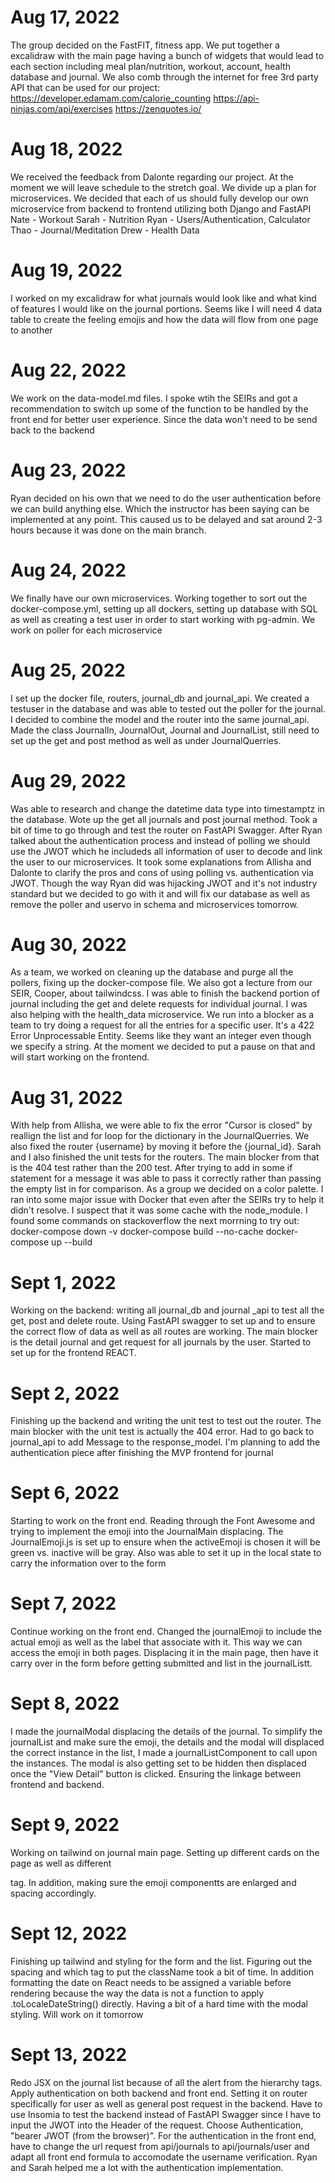 # Aug 17, 2022

The group decided on the FastFIT, fitness app. We put together a excalidraw with the main page having a bunch of widgets that would lead to each section including meal plan/nutrition, workout, account, health database and journal. We also comb through the internet for free 3rd party API that can be used for our project:
https://developer.edamam.com/calorie_counting
https://api-ninjas.com/api/exercises
https://zenquotes.io/

# Aug 18, 2022

We received the feedback from Dalonte regarding our project. At the moment we will leave schedule to the stretch goal. We divide up a plan for microservices. We decided that each of us should fully develop our own microservice from backend to frontend utilizing both Django and FastAPI
Nate - Workout
Sarah - Nutrition
Ryan - Users/Authentication, Calculator
Thao - Journal/Meditation
Drew - Health Data

# Aug 19, 2022

I worked on my excalidraw for what journals would look like and what kind of features I would like on the journal portions. Seems like I will need 4 data table to create the feeling emojis and how the data will flow from one page to another

# Aug 22, 2022

We work on the data-model.md files. I spoke wtih the SEIRs and got a recommendation to switch up some of the function to be handled by the front end for better user experience. Since the data won't need to be send back to the backend

# Aug 23, 2022

Ryan decided on his own that we need to do the user authentication before we can build anything else. Which the instructor has been saying can be implemented at any point. This caused us to be delayed and sat around 2-3 hours because it was done on the main branch.

# Aug 24, 2022

We finally have our own microservices. Working together to sort out the docker-compose.yml, setting up all dockers, setting up database with SQL as well as creating a test user in order to start working with pg-admin. We work on poller for each microservice

# Aug 25, 2022

I set up the docker file, routers, journal_db and journal_api. We created a testuser in the database and was able to tested out the poller for the journal. I decided to combine the model and the router into the same journal_api. Made the class JournalIn, JournalOut, Journal and JournalList, still need to set up the get and post method as well as under JournalQuerries.

# Aug 29, 2022

Was able to research and change the datetime data type into timestamptz in the database. Wote up the get all journals and post journal method. Took a bit of time to go through and test the router on FastAPI Swagger. After Ryan talked about the authentication process and instead of polling we should use the JWOT which he includeds all information of user to decode and link the user to our microservices. It took some explanations from Allisha and Dalonte to clarify the pros and cons of using polling vs. authentication via JWOT. Though the way Ryan did was hijacking JWOT and it's not industry standard but we decided to go with it and will fix our database as well as remove the poller and uservo in schema and microservices tomorrow.

# Aug 30, 2022

As a team, we worked on cleaning up the database and purge all the pollers, fixing up the docker-compose file. We also got a lecture from our SEIR, Cooper, about tailwindcss. I was able to finish the backend portion of journal including the get and delete requests for individual journal. I was also helping with the health_data microservice. We run into a blocker as a team to try doing a request for all the entries for a specific user. It's a 422 Error Unprocessable Entity. Seems like they want an integer even though we specify a string. At the moment we decided to put a pause on that and will start working on the frontend.

# Aug 31, 2022

With help from Allisha, we were able to fix the error "Cursor is closed" by reallign the list and for loop for the dictionary in the JournalQuerries. We also fixed the router {username} by moving it before the {journal_id}. Sarah and I also finished the unit tests for the routers. The main blocker from that is the 404 test rather than the 200 test. After trying to add in some if statement for a message it was able to pass it correctly rather than passing the empty list in for comparison. As a group we decided on a color palette. I ran into some major issue with Docker that even after the SEIRs try to help it didn't resolve. I suspect that it was some cache with the node_module. I found some commands on stackoverflow the next morrning to try out:
docker-compose down -v
docker-compose build --no-cache
docker-compose up --build

# Sept 1, 2022

Working on the backend: writing all journal_db and journal \_api to test all the get, post and delete route. Using FastAPI swagger to set up and to ensure the correct flow of data as well as all routes are working. The main blocker is the detail journal and get request for all journals by the user. Started to set up for the frontend REACT.

# Sept 2, 2022

Finishing up the backend and writing the unit test to test out the router. The main blocker with the unit test is actually the 404 error. Had to go back to journal_api to add Message to the response_model. I'm planning to add the authentication piece after finishing the MVP frontend for journal

# Sept 6, 2022

Starting to work on the front end. Reading through the Font Awesome and trying to implement the emoji into the JournalMain displacing. The JournalEmoji.js is set up to ensure when the activeEmoji is chosen it will be green vs. inactive will be gray. Also was able to set it up in the local state to carry the information over to the form

# Sept 7, 2022

Continue working on the front end. Changed the journalEmoji to include the actual emoji as well as the label that associate with it. This way we can access the emoji in both pages. Displacing it in the main page, then have it carry over in the form before getting submitted and list in the journalListt.

# Sept 8, 2022

I made the journalModal displacing the details of the journal. To simplify the journalList and make sure the emoji, the details and the modal will displaced the correct instance in the list, I made a journalListComponent to call upon the instances. The modal is also getting set to be hidden then displaced once the "View Detail" button is clicked. Ensuring the linkage between frontend and backend.

# Sept 9, 2022

Working on tailwind on journal main page. Setting up different cards on the page as well as different <div> tag. In addition, making sure the emoji componentts are enlarged and spacing accordingly.

# Sept 12, 2022

Finishing up tailwind and styling for the form and the list. Figuring out the spacing and which tag to put the className took a bit of time. In addition formatting the date on React needs to be assigned a variable before rendering because the way the data is not a function to apply .toLocaleDateString() directly. Having a bit of a hard time with the modal styling. Will work on it tomorrow

# Sept 13, 2022

Redo JSX on the journal list because of all the alert from the <table> hierarchy tags. Apply authentication on both backend and front end. Setting it on router specifically for user as well as general post request in the backend. Have to use Insomia to test the backend instead of FastAPI Swagger since I have to input the JWOT into the Header of the request. Choose Authentication, "bearer JWOT (from the browser)". For the authentication in the front end, have to change the url request from api/journals to api/journals/user and adapt all front end formula to accomodate the username verification. Ryan and Sarah helped me a lot with the authentication implementation.
